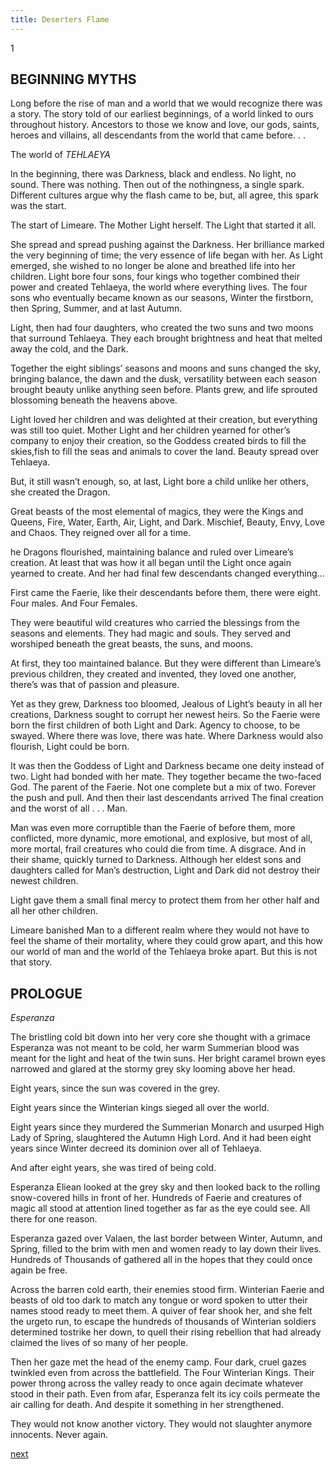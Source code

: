 ```yaml
---
title: Deserters Flame
---
```

1

## BEGINNING MYTHS

Long before the rise of man and a world that we would recognize there
was a story. The story told of our earliest beginnings, of a world linked to ours throughout history. Ancestors to those we know and love, our gods, saints, heroes and villains, all descendants from the world that came before. . . 

The world of *TEHLAEYA* 

In the beginning, there was Darkness, black and endless. No light, no
sound. There was nothing. Then out of the nothingness, a single spark. Different
cultures argue why the flash came to be, but, all agree, this spark was the start.

The start of Limeare. The Mother Light herself. The Light that started it all. 

She spread and spread pushing against the Darkness. Her brilliance marked the very beginning of time; the very essence of life began with her. As Light emerged, she wished to no longer be alone and breathed life into
her children. Light bore four sons, four kings who together combined their power
and created Tehlaeya, the world where everything lives. The four sons who
eventually became known as our seasons, Winter the firstborn, then Spring,
Summer, and at last Autumn.

Light, then had four daughters, who created the two suns and two moons
that surround Tehlaeya. They each brought brightness and heat that melted away
the cold, and the Dark.

Together the eight siblings’ seasons and moons and suns changed the sky,
bringing balance, the dawn and the dusk, versatility between each season brought beauty unlike anything seen before. Plants grew, and life sprouted blossoming beneath the heavens above.

Light loved her children and was delighted at their creation, but
everything was still too quiet. Mother Light and her children yearned for other’s company to enjoy their creation, so the Goddess created birds to fill the skies,fish to fill the seas and animals to cover the land. Beauty spread over Tehlaeya.

But, it still wasn’t enough, so, at last, Light bore a child unlike her others, she created the Dragon.

Great beasts of the most elemental of magics, they were the Kings and
Queens, Fire, Water, Earth, Air, Light, and Dark. Mischief, Beauty, Envy, Love
and Chaos. They reigned over all for a time.

he Dragons flourished, maintaining balance and ruled over Limeare’s
creation. At least that was how it all began until the Light once again yearned to create. And her had final few descendants changed everything...


First came the Faerie, like their descendants before them, there were
eight. Four males. And Four Females.

They were beautiful wild creatures who carried the blessings from the
seasons and elements. They had magic and souls. They served and worshiped
beneath the great beasts, the suns, and moons.

At first, they too maintained balance. But they were different than
Limeare’s previous children, they created and invented, they loved one another,
there’s was that of passion and pleasure.

Yet as they grew, Darkness too bloomed, Jealous of Light’s beauty in all
her creations, Darkness sought to corrupt her newest heirs. So the Faerie were
born the first children of both Light and Dark. Agency to choose, to be swayed.
Where there was love, there was hate. Where Darkness would also flourish,
Light could be born.

It was then the Goddess of Light and Darkness became one deity instead
of two. Light had bonded with her mate. They together became the two-faced
God. The parent of the Faerie. Not one complete but a mix of two. Forever the
push and pull. And then their last descendants arrived The final creation and the worst of all . . . Man.

Man was even more corruptible than the Faerie of before them, more
conflicted, more dynamic, more emotional, and explosive, but most of all, more
mortal, frail creatures who could die from time. A disgrace. And in their shame,
quickly turned to Darkness. Although her eldest sons and daughters called for
Man’s destruction, Light and Dark did not destroy their newest children.

Light gave them a small final mercy to protect them from her other half
and all her other children.

Limeare banished Man to a different realm where they would not have to
feel the shame of their mortality, where they could grow apart, and this how our
world of man and the world of the Tehlaeya broke apart.
But this is not that story.



## PROLOGUE

*Esperanza* 

The bristling cold bit down into her very core she thought with a grimace
Esperanza was not meant to be cold, her warm Summerian blood was meant for
the light and heat of the twin suns. Her bright caramel brown eyes narrowed and
glared at the stormy grey sky looming above her head. 

Eight years, since the sun was covered in the grey. 

Eight years since the Winterian kings sieged all over the world.

Eight years since they murdered the Summerian Monarch and usurped
High Lady of Spring, slaughtered the Autumn High Lord. And it had been eight
years since Winter decreed its dominion over all of Tehlaeya. 

And after eight years, she was tired of being cold.

Esperanza Eliean looked at the grey sky and then looked back to the
rolling snow-covered hills in front of her. Hundreds of Faerie and creatures of
magic all stood at attention lined together as far as the eye could see. All there for one reason.

Esperanza gazed over Valaen, the last border between Winter, Autumn,
and Spring, filled to the brim with men and women ready to lay down their lives.
Hundreds of Thousands of gathered all in the hopes that they could once again be
free.

Across the barren cold earth, their enemies stood firm. Winterian Faerie and beasts of old too dark to match any tongue or word spoken to utter their
names stood ready to meet them. A quiver of fear shook her, and she felt the urgeto run, to escape the hundreds of thousands of Winterian soldiers determined tostrike her down, to quell their rising rebellion that had already claimed the lives of so many of her people. 

Then her gaze met the head of the enemy camp. Four
dark, cruel gazes twinkled even from across the battlefield. The Four Winterian
Kings. Their power throng across the valley ready to once again decimate
whatever stood in their path. Even from afar, Esperanza felt its icy coils permeate the air calling for death. And despite it something in her strengthened. 

They would not know another victory. They would not slaughter anymore innocents.
Never again.



[next](desertflame-01.html)
